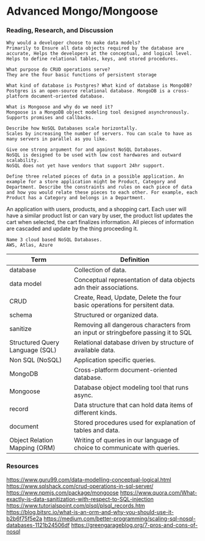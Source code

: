 # Advanced Mongo/Mongoose

### Reading, Research, and Discussion
    Why would a developer choose to make data models?
    Primarily to Ensure all data objects required by the database are accurate, Helps the developers at the conceptual, and logical level. Helps to define relational tables, keys, and stored procedures.
    
    What purpose do CRUD operations serve?
    They are the four basic functions of persistent storage
    
    What kind of database is Postgres? What kind of database is MongoDB?
    Postgres is an open-source relational database. MongoDB is a cross-platform document-oriented database.
    
    What is Mongoose and why do we need it?
    Mongoose is a MongoDB object modeling tool designed asynchronously. Supports promises and callbacks.
    
    Describe how NoSQL Databases scale horizontally.
    Scales by increasing the number of servers. You can scale to have as many servers in parallel as you like. 
    
    Give one strong argument for and against NoSQL Databases.
    NoSQL is designed to be used with low cost hardwares and outward scalability. 
    NoSQL does not yet have vendors that support 24hr support.
    
    Define three related pieces of data in a possible application. An example for a store application might be Product, Category and Department. Describe the constraints and rules on each piece of data and how you would relate these pieces to each other. For example, each Product has a Category and belongs in a Department.
An application with users, products, and a shopping cart. Each user will have a similar product list or can vary by user, the product list updates the cart when selected, the cart finalizes information. All pieces of information are cascaded and update by the thing proceeding it.

    Name 3 cloud based NoSQL Databases.
    AWS, Atlas, Azure
    
    

|Term                                   |Definition                                                                                 |
| ------------------------------------- | ----------------------------------------------------------------------------------------- |
|database                               |Collection of data.                                                                        |
|data model                             |Conceptual representation of data objects adn their associations.                          |
|CRUD                                   |Create, Read, Update, Delete the four basic operations for persitent data.                 |
|schema                                 |Structured or organized data.                                                              |
|sanitize                               |Removing all dangerous characters from an input or stringbefore passing it to SQL          |
|Structured Query Language (SQL)        |Relational database driven by structure of available data.                                 |
|Non SQL (NoSQL)                        |Application specific queries.                                                              |
|MongoDB                                |Cross-platform document-oriented database.                                                 |
|Mongoose                               |Database object modeling tool that runs async.                                             |
|record                                 |Data structure that can hold data items of different kinds.                                |
|document                               |Stored procedures used for explanation of tables and data.                                 |
|Object Relation Mapping (ORM)          |Writing of queries in our language of choice to communicate with queries.                  |

### Resources
https://www.guru99.com/data-modelling-conceptual-logical.html
https://www.sqlshack.com/crud-operations-in-sql-server/
https://www.npmjs.com/package/mongoose
https://www.quora.com/What-exactly-is-data-sanitization-with-respect-to-SQL-injection
https://www.tutorialspoint.com/plsql/plsql_records.htm
https://blog.bitsrc.io/what-is-an-orm-and-why-you-should-use-it-b2b6f75f5e2a
https://medium.com/better-programming/scaling-sql-nosql-databases-1121b24506df
https://greengarageblog.org/7-pros-and-cons-of-nosql


